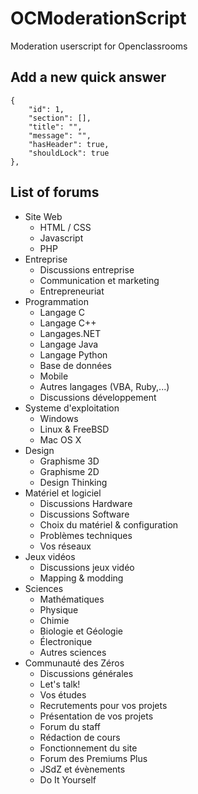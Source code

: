 # OCModerationScript
Moderation userscript for Openclassrooms

## Add a new quick answer
    {
        "id": 1,
        "section": [],
        "title": "",
        "message": "",
        "hasHeader": true,
        "shouldLock": true
    },

## List of forums
- Site Web
	- HTML / CSS
	- Javascript
	- PHP
- Entreprise
	- Discussions entreprise
	- Communication et marketing
	- Entrepreneuriat
- Programmation
	- Langage C
	- Langage C++
	- Langages.NET
	- Langage Java
	- Langage Python
	- Base de données
	- Mobile
	- Autres langages (VBA, Ruby,...)
	- Discussions développement
- Systeme d'exploitation	
	- Windows
	- Linux & FreeBSD
	- Mac OS X
- Design 
	- Graphisme 3D
	- Graphisme 2D
	- Design Thinking
- Matériel et logiciel
	- Discussions Hardware
	- Discussions Software
	- Choix du matériel & configuration
	- Problèmes techniques
	- Vos réseaux
- Jeux vidéos
	- Discussions jeux vidéo
	- Mapping & modding
- Sciences
	- Mathématiques
	- Physique
	- Chimie
	- Biologie et Géologie
	- Électronique
	- Autres sciences
- Communauté des Zéros
	- Discussions générales
	- Let's talk!
	- Vos études
	- Recrutements pour vos projets
	- Présentation de vos projets
	- Forum du staff
	- Rédaction de cours
	- Fonctionnement du site
	- Forum des Premiums Plus
	- JSdZ et évènements
	- Do It Yourself